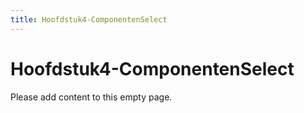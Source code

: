 ```yaml
---
title: Hoofdstuk4-ComponentenSelect
---
```


# Hoofdstuk4-ComponentenSelect

Please add content to this empty page.
